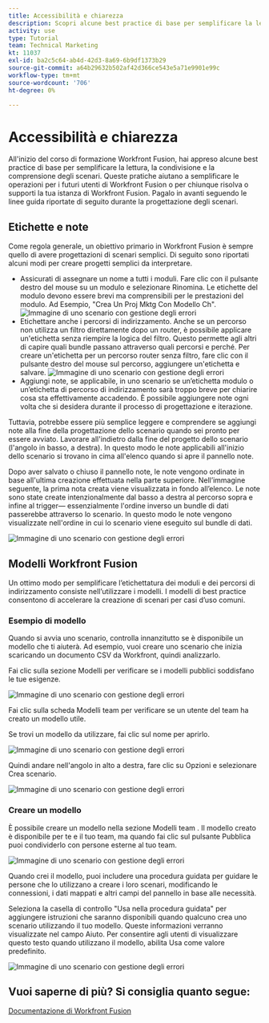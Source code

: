 ```yaml
---
title: Accessibilità e chiarezza
description: Scopri alcune best practice di base per semplificare la lettura, la condivisione e la comprensione degli scenari.
activity: use
type: Tutorial
team: Technical Marketing
kt: 11037
exl-id: ba2c5c64-ab4d-42d3-8a69-6b9df1373b29
source-git-commit: a64b29632b502af42d366ce543e5a71e9901e99c
workflow-type: tm+mt
source-wordcount: '706'
ht-degree: 0%

---
```


# Accessibilità e chiarezza

All&#39;inizio del corso di formazione Workfront Fusion, hai appreso alcune best practice di base per semplificare la lettura, la condivisione e la comprensione degli scenari. Queste pratiche aiutano a semplificare le operazioni per i futuri utenti di Workfront Fusion o per chiunque risolva o supporti la tua istanza di Workfront Fusion. Pagalo in avanti seguendo le linee guida riportate di seguito durante la progettazione degli scenari.

## Etichette e note

Come regola generale, un obiettivo primario in Workfront Fusion è sempre quello di avere progettazioni di scenari semplici. Di seguito sono riportati alcuni modi per creare progetti semplici da interpretare.

* Assicurati di assegnare un nome a tutti i moduli. Fare clic con il pulsante destro del mouse su un modulo e selezionare Rinomina. Le etichette del modulo devono essere brevi ma comprensibili per le prestazioni del modulo. Ad Esempio, &quot;Crea Un Proj Mktg Con Modello Ch&quot;.
   ![Immagine di uno scenario con gestione degli errori](assets/design-optimization-and-testing-1.png)
* Etichettare anche i percorsi di indirizzamento. Anche se un percorso non utilizza un filtro direttamente dopo un router, è possibile applicare un&#39;etichetta senza riempire la logica del filtro. Questo permette agli altri di capire quali bundle passano attraverso quali percorsi e perché. Per creare un&#39;etichetta per un percorso router senza filtro, fare clic con il pulsante destro del mouse sul percorso, aggiungere un&#39;etichetta e salvare.
   ![Immagine di uno scenario con gestione degli errori](assets/design-optimization-and-testing-2.png)
* Aggiungi note, se applicabile, in uno scenario se un’etichetta modulo o un’etichetta di percorso di indirizzamento sarà troppo breve per chiarire cosa sta effettivamente accadendo. È possibile aggiungere note ogni volta che si desidera durante il processo di progettazione e iterazione.

Tuttavia, potrebbe essere più semplice leggere e comprendere se aggiungi note alla fine della progettazione dello scenario quando sei pronto per essere avviato. Lavorare all&#39;indietro dalla fine del progetto dello scenario (l&#39;angolo in basso, a destra). In questo modo le note applicabili all&#39;inizio dello scenario si trovano in cima all&#39;elenco quando si apre il pannello note.

Dopo aver salvato o chiuso il pannello note, le note vengono ordinate in base all&#39;ultima creazione effettuata nella parte superiore. Nell’immagine seguente, la prima nota creata viene visualizzata in fondo all’elenco. Le note sono state create intenzionalmente dal basso a destra al percorso sopra e infine al trigger— essenzialmente l&#39;ordine inverso un bundle di dati passerebbe attraverso lo scenario. In questo modo le note vengono visualizzate nell&#39;ordine in cui lo scenario viene eseguito sul bundle di dati.

![Immagine di uno scenario con gestione degli errori](assets/design-optimization-and-testing-3.png)

## Modelli Workfront Fusion

Un ottimo modo per semplificare l’etichettatura dei moduli e dei percorsi di indirizzamento consiste nell’utilizzare i modelli. I modelli di best practice consentono di accelerare la creazione di scenari per casi d’uso comuni.

### Esempio di modello

Quando si avvia uno scenario, controlla innanzitutto se è disponibile un modello che ti aiuterà. Ad esempio, vuoi creare uno scenario che inizia scaricando un documento CSV da Workfront, quindi analizzarlo.

Fai clic sulla sezione Modelli per verificare se i modelli pubblici soddisfano le tue esigenze.

![Immagine di uno scenario con gestione degli errori](assets/design-optimization-and-testing-4.png)

Fai clic sulla scheda Modelli team per verificare se un utente del team ha creato un modello utile.

Se trovi un modello da utilizzare, fai clic sul nome per aprirlo.

![Immagine di uno scenario con gestione degli errori](assets/design-optimization-and-testing-5.png)

Quindi andare nell&#39;angolo in alto a destra, fare clic su Opzioni e selezionare Crea scenario.

![Immagine di uno scenario con gestione degli errori](assets/design-optimization-and-testing-6.png)

### Creare un modello

È possibile creare un modello nella sezione Modelli team . Il modello creato è disponibile per te e il tuo team, ma quando fai clic sul pulsante Pubblica puoi condividerlo con persone esterne al tuo team.

![Immagine di uno scenario con gestione degli errori](assets/design-optimization-and-testing-7.png)

Quando crei il modello, puoi includere una procedura guidata per guidare le persone che lo utilizzano a creare i loro scenari, modificando le connessioni, i dati mappati e altri campi del pannello in base alle necessità.

Seleziona la casella di controllo &quot;Usa nella procedura guidata&quot; per aggiungere istruzioni che saranno disponibili quando qualcuno crea uno scenario utilizzando il tuo modello. Queste informazioni verranno visualizzate nel campo Aiuto. Per consentire agli utenti di visualizzare questo testo quando utilizzano il modello, abilita Usa come valore predefinito.

![Immagine di uno scenario con gestione degli errori](assets/design-optimization-and-testing-8.png)

## Vuoi saperne di più? Si consiglia quanto segue:

[Documentazione di Workfront Fusion](https://experienceleague.adobe.com/docs/workfront/using/adobe-workfront-fusion/workfront-fusion-2.html?lang=en)
